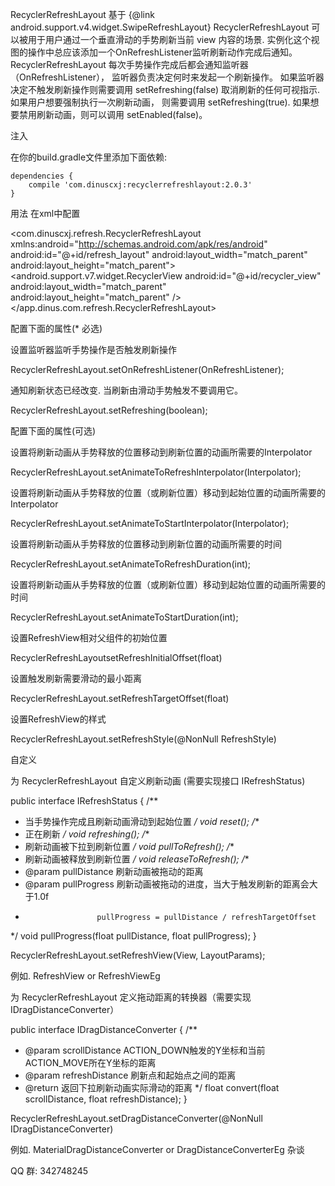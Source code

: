 RecyclerRefreshLayout 基于 {@link android.support.v4.widget.SwipeRefreshLayout} RecyclerRefreshLayout 可以被用于用户通过一个垂直滑动的手势刷新当前 view 内容的场景.
实例化这个视图的操作中总应该添加一个OnRefreshListener监听刷新动作完成后通知。
RecyclerRefreshLayout 每次手势操作完成后都会通知监听器（OnRefreshListener），
监听器负责决定何时来发起一个刷新操作。 如果监听器决定不触发刷新操作则需要调用
setRefreshing(false) 取消刷新的任何可视指示. 如果用户想要强制执行一次刷新动画，
则需要调用 setRefreshing(true). 如果想要禁用刷新动画，则可以调用 setEnabled(false)。

注入

在你的build.gradle文件里添加下面依赖:

    dependencies {
        compile 'com.dinuscxj:recyclerrefreshlayout:2.0.3'
    }

用法
在xml中配置

<?xml version="1.0" encoding="utf-8"?>
<com.dinuscxj.refresh.RecyclerRefreshLayout xmlns:android="http://schemas.android.com/apk/res/android"
 android:id="@+id/refresh_layout"
 android:layout_width="match_parent"
 android:layout_height="match_parent">
 <android.support.v7.widget.RecyclerView
     android:id="@+id/recycler_view"
     android:layout_width="match_parent"
     android:layout_height="match_parent" />
</app.dinus.com.refresh.RecyclerRefreshLayout>

配置下面的属性(* 必选)

设置监听器监听手势操作是否触发刷新操作

RecyclerRefreshLayout.setOnRefreshListener(OnRefreshListener);

通知刷新状态已经改变. 当刷新由滑动手势触发不要调用它。

RecyclerRefreshLayout.setRefreshing(boolean);

配置下面的属性(可选)

设置将刷新动画从手势释放的位置移动到刷新位置的动画所需要的Interpolator

RecyclerRefreshLayout.setAnimateToRefreshInterpolator(Interpolator);

设置将刷新动画从手势释放的位置（或刷新位置）移动到起始位置的动画所需要的Interpolator

RecyclerRefreshLayout.setAnimateToStartInterpolator(Interpolator);

设置将刷新动画从手势释放的位置移动到刷新位置的动画所需要的时间

RecyclerRefreshLayout.setAnimateToRefreshDuration(int);

设置将刷新动画从手势释放的位置（或刷新位置）移动到起始位置的动画所需要的时间

RecyclerRefreshLayout.setAnimateToStartDuration(int);

设置RefreshView相对父组件的初始位置

RecyclerRefreshLayoutsetRefreshInitialOffset(float)

设置触发刷新需要滑动的最小距离

RecyclerRefreshLayout.setRefreshTargetOffset(float)

设置RefreshView的样式

RecyclerRefreshLayout.setRefreshStyle(@NonNull RefreshStyle)

自定义

为 RecyclerRefreshLayout 自定义刷新动画 (需要实现接口 IRefreshStatus)

public interface IRefreshStatus {
/**
* 当手势操作完成且刷新动画滑动到起始位置
*/
void reset();
/**
* 正在刷新
*/
void refreshing();
/**
* 刷新动画被下拉到刷新位置
*/
void pullToRefresh();
/**
* 刷新动画被释放到刷新位置
*/
void releaseToRefresh();
/**
* @param pullDistance 刷新动画被拖动的距离
* @param pullProgress 刷新动画被拖动的进度，当大于触发刷新的距离会大于1.0f
*                     pullProgress = pullDistance / refreshTargetOffset
*/
void pullProgress(float pullDistance, float pullProgress);
}

RecyclerRefreshLayout.setRefreshView(View, LayoutParams);

例如. RefreshView or RefreshViewEg

为 RecyclerRefreshLayout 定义拖动距离的转换器（需要实现 IDragDistanceConverter）

public interface IDragDistanceConverter {
 /**
  * @param scrollDistance ACTION_DOWN触发的Y坐标和当前ACTION_MOVE所在Y坐标的距离
  * @param refreshDistance 刷新点和起始点之间的距离
  * @return 返回下拉刷新动画实际滑动的距离
  */
 float convert(float scrollDistance, float refreshDistance);
}

RecyclerRefreshLayout.setDragDistanceConverter(@NonNull IDragDistanceConverter)

例如. MaterialDragDistanceConverter or DragDistanceConverterEg
杂谈

QQ 群: 342748245